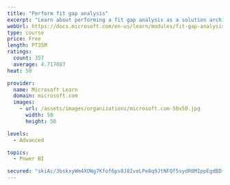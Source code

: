 ```yaml
---
title: "Perform fit gap analysis"
excerpt: "Learn about performing a fit gap analysis as a solution architect for Dynamics 365 and Microsoft Power Platform."
webUrl: https://docs.microsoft.com/en-us/learn/modules/fit-gap-analysis/
type: course
price: Free
length: PT35M
ratings:
  count: 357
  average: 4.717087
heat: 50

provider:
  name: Microsoft Learn
  domain: microsoft.com
  images:
    - url: /assets/images/organizations/microsoft.com-50x50.jpg
      width: 50
      height: 50

levels:
  - Advanced

topics:
  - Power BI

secured: "skiAc/3bskxyWm4XONg7Kfof6ps0J8IveLPe8q9JtNFQf5sydR0MIppEgdBDtI3LDir1+xiQztit62M607WYOgQmel5scOs6vyAqDECZfvFe0JNij/MFdGg/SqAw3Ky5Vuoqb31VbdfFQfGtsNNwslrWprf1GcPy8V3uWzszniI5e2nV6zDLZuT9KZvKBJH2gq8W9gVDgg1RNxKqfcvhZrrRsJKPjqEbqrLnt1MZ20Fz3X3aLsLKF0ngnLMvEkWDGFAEDIfxXDzYrlCenwIFVhTcb5jap02a8BW86054h89FAhnB9bjeaVHW/fWQnmd/4nIojdq8OD32DIT+nbyfsCXARWG9QPlaN+0fz8w42lXiYBcecmhZY9hSaSzUHnHfcH2OB79+XFw2wxdC8JiriRoq8b8u7w7OExNIq2gKAlI=;QfSk4K856wIoO2GBNDPo8Q=="
---
```


